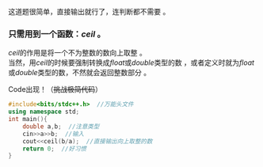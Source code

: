 这道题很简单，直接输出就行了，连判断都不需要 。  

### 只需用到一个函数：$ceil$ 。

$ceil$的作用是将一个不为整数的数向上取整 。  
当然，用$ceil$的时候要强制转换成$float$或$double$类型的数  ，或者定义时就为$float$或$double$类型的数，不然就会返回整数部分 。


Code出现！（~~挑战极简代码~~）
```cpp
#include<bits/stdc++.h>  //万能头文件
using namespace std;
int main(){
    double a,b;  //注意类型
    cin>>a>>b;  //输入
    cout<<ceil(b/a);  //直接输出向上取整的数
    return 0;  //好习惯
}
```
